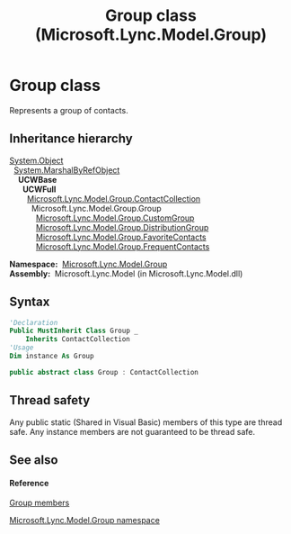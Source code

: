 ﻿---
title: Group class (Microsoft.Lync.Model.Group)
TOCTitle: Group class
ms:assetid: T:Microsoft.Lync.Model.Group.Group_DI_3_UC_OCS14MrefLyncWPF
ms:mtpsurl: https://msdn.microsoft.com/en-us/library/microsoft.lync.model.group.group_di_3_uc_ocs14mreflyncwpf(v=office.15)
ms:contentKeyID: 48588593
ms.date: 07/28/2014
mtps_version: v=office.15
f1_keywords:
- Microsoft.Lync.Model.Group.Group
dev_langs:
- CSharp
- JScript
- VB
- other
---

# Group class

Represents a group of contacts.

## Inheritance hierarchy

[System.Object](http://msdn2.microsoft.com/en-us/library/e5kfa45b)  
  [System.MarshalByRefObject](http://msdn2.microsoft.com/en-us/library/w4302s1f)  
    **UCWBase**  
      **UCWFull**  
        [Microsoft.Lync.Model.Group.ContactCollection](contactcollection-class-microsoft-lync-model-group_2.md)  
          Microsoft.Lync.Model.Group.Group  
            [Microsoft.Lync.Model.Group.CustomGroup](customgroup-class-microsoft-lync-model-group_2.md)  
            [Microsoft.Lync.Model.Group.DistributionGroup](distributiongroup-class-microsoft-lync-model-group_2.md)  
            [Microsoft.Lync.Model.Group.FavoriteContacts](favoritecontacts-class-microsoft-lync-model-group_2.md)  
            [Microsoft.Lync.Model.Group.FrequentContacts](frequentcontacts-class-microsoft-lync-model-group_2.md)  

**Namespace:**  [Microsoft.Lync.Model.Group](microsoft-lync-model-group-namespace_2.md)  
**Assembly:**  Microsoft.Lync.Model (in Microsoft.Lync.Model.dll)

## Syntax

``` vb
'Declaration
Public MustInherit Class Group _
    Inherits ContactCollection
'Usage
Dim instance As Group
```

``` csharp
public abstract class Group : ContactCollection
```

## Thread safety

Any public static (Shared in Visual Basic) members of this type are thread safe. Any instance members are not guaranteed to be thread safe.

## See also

#### Reference

[Group members](group-members-microsoft-lync-model-group_2.md)

[Microsoft.Lync.Model.Group namespace](microsoft-lync-model-group-namespace_2.md)

